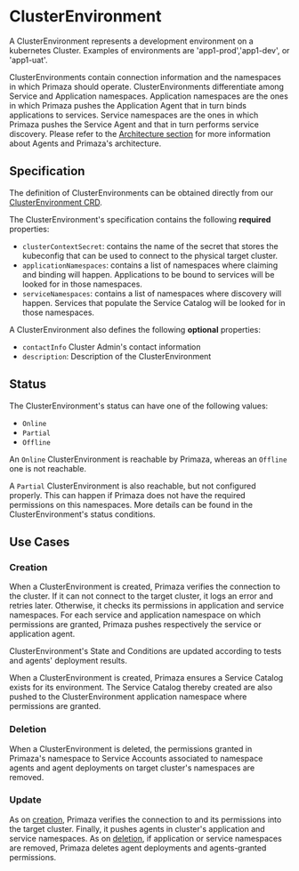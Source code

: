 # ClusterEnvironment

A ClusterEnvironment represents a development environment on a kubernetes Cluster.
Examples of environments are 'app1-prod','app1-dev', or 'app1-uat'.

ClusterEnvironments contain connection information and the namespaces in which Primaza should operate.
ClusterEnvironments differentiate among Service and Application namespaces.
Application namespaces are the ones in which Primaza pushes the Application Agent that in turn binds applications to services.
Service namespaces are the ones in which Primaza pushes the Service Agent and that in turn performs service discovery.
Please refer to the [Architecture section](../architecture/agents.md) for more information about Agents and Primaza's architecture.

## Specification

The definition of ClusterEnvironments can be obtained directly from our [ClusterEnvironment CRD](https://github.com/primaza/primaza/blob/main/config/crd/bases/primaza.io_clusterenvironments.yaml).

The ClusterEnvironment's specification contains the following **required** properties:

- `clusterContextSecret`: contains the name of the secret that stores the kubeconfig that can be used to connect to the physical target cluster.
- `applicationNamespaces`: contains a list of namespaces where claiming and binding will happen.
   Applications to be bound to services will be looked for in those namespaces.
- `serviceNamespaces`: contains a list of namespaces where discovery will happen.
  Services that populate the Service Catalog will be looked for in those namespaces.

A ClusterEnvironment also defines the following **optional** properties:

- `contactInfo` Cluster Admin's contact information
- `description`: Description of the ClusterEnvironment

## Status

The ClusterEnvironment's status can have one of the following values:
- `Online`
- `Partial`
- `Offline`

An `Online` ClusterEnvironment is reachable by Primaza, whereas an `Offline` one is not reachable.

A `Partial` ClusterEnvironment is also reachable, but not configured properly.
This can happen if Primaza does not have the required permissions on this namespaces.
More details can be found in the ClusterEnvironment's status conditions.

<!-- TODO: Add conditions description -->

<!-- TODO(@baiju): Healtcheck section -->
<!-- ## Healthcheck -->

## Use Cases

### Creation

When a ClusterEnvironment is created, Primaza verifies the connection to the cluster.
If it can not connect to the target cluster, it logs an error and retries later.
Otherwise, it checks its permissions in application and service namespaces.
For each service and application namespace on which permissions are granted, Primaza pushes respectively the service or application agent.

ClusterEnvironment's State and Conditions are updated according to tests and agents' deployment results.

When a ClusterEnvironment is created, Primaza ensures a Service Catalog exists for its environment.
The Service Catalog thereby created are also pushed to the ClusterEnvironment application namespace where permissions are granted.

### Deletion

When a ClusterEnvironment is deleted, the permissions granted in Primaza's namespace to Service Accounts associated to namespace agents and agent deployments on target cluster's namespaces are removed.

### Update

As on [creation](#creation), Primaza verifies the connection to and its permissions into the target cluster.
Finally, it pushes agents in cluster's application and service namespaces.
As on [deletion](#deletion), if application or service namespaces are removed, Primaza deletes agent deployments and agents-granted permissions.

